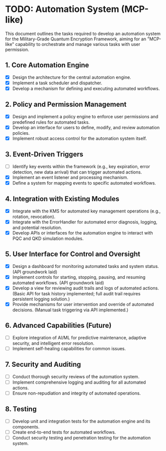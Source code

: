 # TODO: Automation System (MCP-like)

This document outlines the tasks required to develop an automation system for the Military-Grade Quantum Encryption Framework, aiming for an "MCP-like" capability to orchestrate and manage various tasks with user permission.

## 1. Core Automation Engine
- [x] Design the architecture for the central automation engine.
- [x] Implement a task scheduler and dispatcher.
- [x] Develop a mechanism for defining and executing automated workflows.

## 2. Policy and Permission Management
- [x] Design and implement a policy engine to enforce user permissions and predefined rules for automated tasks.
- [x] Develop an interface for users to define, modify, and review automation policies.
- [x] Implement robust access control for the automation system itself.

## 3. Event-Driven Triggers
- [ ] Identify key events within the framework (e.g., key expiration, error detection, new data arrival) that can trigger automated actions.
- [x] Implement an event listener and processing mechanism.
- [x] Define a system for mapping events to specific automated workflows.

## 4. Integration with Existing Modules
- [x] Integrate with the KMS for automated key management operations (e.g., rotation, revocation).
- [x] Integrate with the ErrorHandler for automated error diagnosis, logging, and potential resolution.
- [x] Develop APIs or interfaces for the automation engine to interact with PQC and QKD simulation modules.

## 5. User Interface for Control and Oversight
- [x] Design a dashboard for monitoring automated tasks and system status. (API groundwork laid)
- [x] Implement controls for starting, stopping, pausing, and resuming automated workflows. (API groundwork laid)
- [x] Develop a view for reviewing audit trails and logs of automated actions. (Basic API for task history implemented; full audit trail requires persistent logging solution.)
- [x] Provide mechanisms for user intervention and override of automated decisions. (Manual task triggering via API implemented.)

## 6. Advanced Capabilities (Future)
- [ ] Explore integration of AI/ML for predictive maintenance, adaptive security, and intelligent error resolution.
- [ ] Implement self-healing capabilities for common issues.

## 7. Security and Auditing
- [ ] Conduct thorough security reviews of the automation system.
- [ ] Implement comprehensive logging and auditing for all automated actions.
- [ ] Ensure non-repudiation and integrity of automated operations.

## 8. Testing
- [ ] Develop unit and integration tests for the automation engine and its components.
- [ ] Create end-to-end tests for automated workflows.
- [ ] Conduct security testing and penetration testing for the automation system.